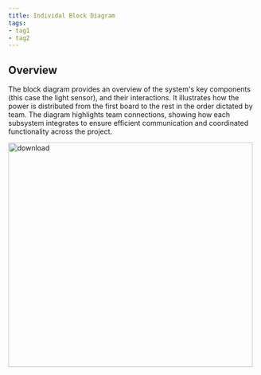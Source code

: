 ```yaml
---
title: Individal Block Diagram
tags:
- tag1
- tag2
---
```


## Overview
The block diagram provides an overview of the system's key components (this case the light sensor), and their interactions. It illustrates how the power is distributed from the first board to the rest in the order dictated by team. The diagram highlights team connections, showing how each subsystem integrates to ensure efficient communication and coordinated functionality across the project.


<img width="491" height="451" alt="download" src="https://github.com/user-attachments/assets/5e5c8512-23cb-447f-a6fe-6894e2ca3139" />
